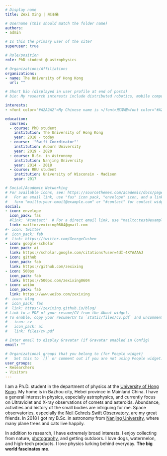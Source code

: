 ```yaml
---
# Display name
title: Zexi Xing | 邢泽曦

# Username (this should match the folder name)
authors:
- admin

# Is this the primary user of the site?
superuser: true

# Role/position
role: PhD student @ astrophysics

# Organizations/Affiliations
organizations:
- name: The University of Hong Kong
  url: ""

# Short bio (displayed in user profile at end of posts)
# bio: My research interests include distributed robotics, mobile computing and programmable matter.

interests:
- <font color="#A2A2A2">My Chinese name is </font>邢泽曦<font color="#A2A2A2"> (Xing Ze-Xi), where </font>'邢'<font color="#A2A2A2"> (Xing) is my family name; </font>'泽'<font color="#A2A2A2"> (Ze) is my [generation name](https://en.wikipedia.org/wiki/Generation_name), means *water and grace*; I was born at 6am, thus I was given </font>'曦'<font color="#A2A2A2"> (Xi), which means *the Sun in the early morning*. It is a little hard to [pronounce](https://drive.google.com/file/d/1a2XFZgaAWryUwNd7oKdu7Oa4PEVczsX8/view?usp=sharing), and feel easy to call me </font>Lucy!

education:
  courses:
  - course: PhD student
    institution: The University of Hong Kong
    year: 2018 - today
  - course: '"Swift Coordinator"'
    institution: Auburn University
    year: 2019 - 2020
  - course: B.Sc. in Astronomy
    institution: Nanjing University
    year: 2014 - 2018
  - course: REU student
    institution: University of Wisconsin - Madison
    year: 2017

# Social/Academic Networking
# For available icons, see: https://sourcethemes.com/academic/docs/page-builder/#icons
#   For an email link, use "fas" icon pack, "envelope" icon, and a link in the
#   form "mailto:your-email@example.com" or "#contact" for contact widget.
social:
- icon: envelope
  icon_pack: fas
  #link: '#contact'  # For a direct email link, use "mailto:test@example.org".
  link: mailto:zexixing0604@gmail.com
#- icon: twitter
#  icon_pack: fab
#  link: https://twitter.com/GeorgeCushen
- icon: google-scholar
  icon_pack: ai
  link: https://scholar.google.com/citations?user=4dI-4XYAAAAJ
- icon: github
  icon_pack: fab
  link: https://github.com/zexixing
- icon: 500px
  icon_pack: fab
  link: https://500px.com/zexixing0604
- icon: weibo
  icon_pack: fab
  link: https://www.weibo.com/zexixing
#- icon: blog
#  icon_pack: fas
#  link: https://zexixing.github.io/blog/
# Link to a PDF of your resume/CV from the About widget.
# To enable, copy your resume/CV to `static/files/cv.pdf` and uncomment the lines below.
# - icon: cv
#   icon_pack: ai
#   link: files/cv.pdf

# Enter email to display Gravatar (if Gravatar enabled in Config)
email: ""

# Organizational groups that you belong to (for People widget)
#   Set this to `[]` or comment out if you are not using People widget.
user_groups:
- Researchers
- Visitors
---
```

I am a Ph.D. student in the department of physics at the [University of Hong Kong](https://en.wikipedia.org/wiki/University_of_Hong_Kong). My home is in Bazhou city, Hebei province in Mainland China. I have a general interest in physics, especially astrophysics, and currently focus on Ultraviolet and X-ray observations of comets and asteroids. Abundance, activities and history of the small bodies are intriguing for me. Space observatories, especially the [Neil Gehrels Swift Observatory](https://en.wikipedia.org/wiki/Neil_Gehrels_Swift_Observatory), are my great friends. In 2018 I got my B.Sc. in astronomy from [Nanjing University](https://en.wikipedia.org/wiki/Nanjing_University), where many plane trees and cats live happily.

In addition to research, I have extremely broad interests. I enjoy collecting from nature, [photography](https://500px.com/zexixing0604), and getting outdoors. I love dogs, watermelon, and high-tech products. I love physics lurking behind everyday. **The big world fascinates me**.